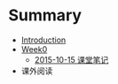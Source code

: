 # Summary

* [Introduction](README.md)
* [Week0](week0.md)
   * [2015-10-15 课堂笔记](2015-10-15_note.md)
* 课外阅读

